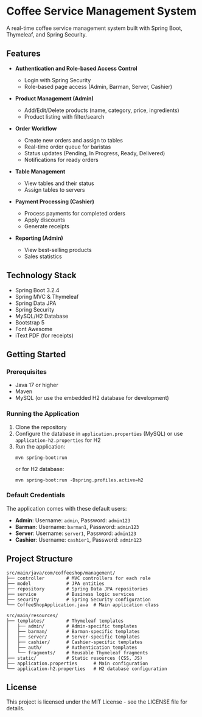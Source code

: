 # Coffee Service Management System

A real-time coffee service management system built with Spring Boot, Thymeleaf, and Spring Security.

## Features

- **Authentication and Role-based Access Control**
  - Login with Spring Security
  - Role-based page access (Admin, Barman, Server, Cashier)

- **Product Management (Admin)**
  - Add/Edit/Delete products (name, category, price, ingredients)
  - Product listing with filter/search

- **Order Workflow**
  - Create new orders and assign to tables
  - Real-time order queue for baristas
  - Status updates (Pending, In Progress, Ready, Delivered)
  - Notifications for ready orders

- **Table Management**
  - View tables and their status
  - Assign tables to servers

- **Payment Processing (Cashier)**
  - Process payments for completed orders
  - Apply discounts
  - Generate receipts

- **Reporting (Admin)**
  - View best-selling products
  - Sales statistics

## Technology Stack

- Spring Boot 3.2.4
- Spring MVC & Thymeleaf
- Spring Data JPA
- Spring Security
- MySQL/H2 Database
- Bootstrap 5
- Font Awesome
- iText PDF (for receipts)

## Getting Started

### Prerequisites
- Java 17 or higher
- Maven
- MySQL (or use the embedded H2 database for development)

### Running the Application

1. Clone the repository
2. Configure the database in `application.properties` (MySQL) or use `application-h2.properties` for H2
3. Run the application:
   ```
   mvn spring-boot:run
   ```
   or for H2 database:
   ```
   mvn spring-boot:run -Dspring.profiles.active=h2
   ```

### Default Credentials

The application comes with these default users:

- **Admin**: Username: `admin`, Password: `admin123`
- **Barman**: Username: `barman1`, Password: `admin123`
- **Server**: Username: `server1`, Password: `admin123`
- **Cashier**: Username: `cashier1`, Password: `admin123`

## Project Structure

```
src/main/java/com/coffeeshop/management/
├── controller        # MVC controllers for each role
├── model             # JPA entities
├── repository        # Spring Data JPA repositories
├── service           # Business logic services
├── security          # Spring Security configuration
└── CoffeeShopApplication.java  # Main application class

src/main/resources/
├── templates/        # Thymeleaf templates
│   ├── admin/        # Admin-specific templates
│   ├── barman/       # Barman-specific templates
│   ├── server/       # Server-specific templates
│   ├── cashier/      # Cashier-specific templates
│   ├── auth/         # Authentication templates
│   └── fragments/    # Reusable Thymeleaf fragments
├── static/           # Static resources (CSS, JS)
├── application.properties      # Main configuration
└── application-h2.properties   # H2 database configuration
```

## License

This project is licensed under the MIT License - see the LICENSE file for details.
